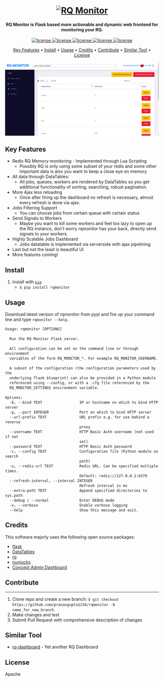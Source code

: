 <h1 align="center">
  <br>
  <a href="#"><img src="https://raw.githubusercontent.com/pranavgupta1234/rqmonitor/master/artifacts/rqmonitor.png" alt="RQ Monitor" height="300" width="300"></a>
  <br>
</h1>

<h4 align="center">RQ Monitor is Flask based more actionable and dynamic web frontend for monitoring your RQ.</h4>

<p align="center">
  <a href="https://opensource.org/licenses/Apache-2.0">
    <img src="https://img.shields.io/badge/License-Apache%202.0-blue.svg" alt="license">
  </a>
  <a href="https://pypi.org/project/rqmonitor/">
    <img src="https://img.shields.io/pypi/v/rqmonitor.svg?label=rqmonitor" alt="license">
  </a>
  <a href="https://pypi.org/project/rqmonitor/">
    <img src="https://img.shields.io/pypi/pyversions/rqmonitor.svg" alt="license">
  </a>
  <a href="https://github.com/pranavgupta1234/rqmonitor/issues">
    <img src="https://img.shields.io/github/issues/pranavgupta1234/rqmonitor.svg" alt="license">
  </a>
  <a href="https://github.com/pranavgupta1234/rqmonitor/pulls">
    <img src="https://img.shields.io/github/issues-pr/pranavgupta1234/rqmonitor.svg" alt="license">
  </a>
</p>

<p align="center">
  <a href="#key-features">Key Features</a> •
  <a href="#install">Install</a> •
  <a href="#usage">Usage</a> •
  <a href="#credits">Credits</a> •
  <a href="#contribute">Contribute</a> •
  <a href="#similar-tool">Similar Tool</a> •
  <a href="#license">License</a>
</p>

![screenshot](artifacts/demo.gif)

## Key Features

* Redis RQ Memory monitoring - Implemented through Lua Scripting
  - Possibly RQ is only using some subset of your redis and some other important data is also you want to keep a close eye on memory
* All data through DataTables:
  - All jobs, queues, workers are rendered by DataTables so you get additional functionality of sorting, searching, robust pagination.
* More Ajax less reloading
  - Once after firing up the dashboard no refresh is necessary, almost every refresh is done via ajax.  
* Jobs Filtering Support
  - You can choose jobs from certain queue with certain status
* Send Signals to Workers
  - Maybe you want to kill some workers and feel too lazy to open up the RQ instance, don't worry rqmonitor has your back, directly send signals to your workers.
* Highly Scalable Jobs Dashboard
  - Jobs datatable is implemented via serverside with ajax pipelining 
* Last but not the least is beautiful UI
* More features coming!


## Install

1. Install with [`pip`](https://pypi.org/project/rqmonitor/)
    + `$ pip install rqmonitor`


## Usage

Download latest version of rqmonitor from pypi and fire up your command line and type `rqmonitor --help`.

```
Usage: rqmonitor [OPTIONS]

  Run the RQ Monitor Flask server.

  All configuration can be set on the command line or through environment
  variables of the form RQ_MONITOR_*. For example RQ_MONITOR_USERNAME.

  A subset of the configuration (the configuration parameters used by the
  underlying flask blueprint) can also be provided in a Python module
  referenced using --config, or with a .cfg file referenced by the
  RQ_MONITOR_SETTINGS environment variable.

Options:
  -b, --bind TEXT                 IP or hostname on which to bind HTTP server
  -p, --port INTEGER              Port on which to bind HTTP server
  --url-prefix TEXT               URL prefix e.g. for use behind a reverse
                                  proxy
  --username TEXT                 HTTP Basic Auth username (not used if not
                                  set)
  --password TEXT                 HTTP Basic Auth password
  -c, --config TEXT               Configuration file (Python module on search
                                  path)
  -u, --redis-url TEXT            Redis URL. Can be specified multiple times.
                                  Default: redis://127.0.0.1:6379
  --refresh-interval, --interval INTEGER
                                  Refresh interval in ms
  --extra-path TEXT               Append specified directories to sys.path
  --debug / --normal              Enter DEBUG mode
  -v, --verbose                   Enable verbose logging
  --help                          Show this message and exit.
```




## Credits

This software majorly uses the following open source packages:

- [flask](https://github.com/pallets/flask)
- [DataTables](https://github.com/DataTables/DataTables)
- [rq](https://github.com/rq/rq)
- [nunjucks](https://mozilla.github.io/nunjucks/)
- [Concept Admin Dashboard](https://github.com/puikinsh/concept)


## Contribute
---

1. Clone repo and create a new branch: `$ git checkout https://github.com/pranavgupta1234/rqmonitor -b name_for_new_branch`.
2. Make changes and test
3. Submit Pull Request with comprehensive description of changes


## Similar Tool

- [rq-dashboard](https://github.com/Parallels/rq-dashboard) - Yet another RQ Dashboard


## License

Apache
